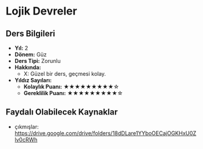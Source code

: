 # Lojik Devreler

## Ders Bilgileri

- **Yıl:** 2
- **Dönem:** Güz
- **Ders Tipi:** Zorunlu
- **Hakkında:**
  - X: Güzel bir ders, geçmesi kolay.
- **Yıldız Sayıları:**
  - **Kolaylık Puanı:** ★★★★★★★★★☆
  - **Gereklilik Puanı:** ★★★★★★★★★☆


## Faydalı Olabilecek Kaynaklar

- çıkmışlar: https://drive.google.com/drive/folders/18dDLare1YYboOECajOGKHxU0Zlv0cRWh
